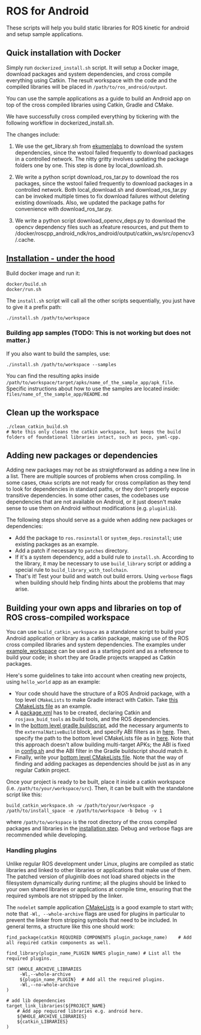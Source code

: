 # ROS for Android

These scripts will help you build static libraries
for ROS kinetic for android and setup sample applications.

## Quick installation with Docker

Simply run `dockerized_install.sh` script. It will setup a Docker image, download packages and system dependencies, and cross compile everything using Catkin.
The result workspace with the code and the compiled libraries will be placed in `/path/to/ros_android/output`.

You can use the sample applications as a guide to build an Android app on top of the cross compiled libraries using Catkin, Gradle and CMake.

We have successfully cross compiled everything by tickering with the following workflow in dockerized_install.sh.

The changes include:
1. We use the get_library.sh from [ekumenlabs](https://github.com/ekumenlabs/roscpp_android) to download the system dependencies,
since the wstool failed frequently to download packages in a controlled network.
The nitty gritty involves updating the package folders one by one.
This step is done by local_download.sh.

2. We write a python script download_ros_tar.py to download the ros packages,
since the wstool failed frequently to download packages in a controlled network.
Both local_download.sh and download_ros_tar.py can be invoked multiple times to fix download failures without deleting existing downloads.
Also, we updated the package paths for convenience with download_ros_tar.py.

3. We write a python script download_opencv_deps.py to download the opencv dependency files such as xfeature resources, and put them to /docker/roscpp_android_ndk/ros_android/output/catkin_ws/src/opencv3/.cache.

## [Installation - under the hood](#installation)

Build docker image and run it:
    
    docker/build.sh
    docker/run.sh

The `install.sh` script will call all the other scripts
sequentially, you just have to give it a prefix path:

    ./install.sh /path/to/workspace

### Building app samples (TODO: This is not working but does not matter.)

If you also want to build the samples, use:

    ./install.sh /path/to/workspace --samples

You can find the resulting apks inside `/path/to/workspace/target/apks/name_of_the_sample_app/apk_file`.
Specific instructions about how to use the samples are located inside: `files/name_of_the_sample_app/README.md`

## Clean up the workspace
```
./clean_catkin_build.sh
# Note this only cleans the catkin workspace, but keeps the build folders of foundational libraries intact, such as poco, yaml-cpp.
```

## Adding new packages or dependencies

Adding new packages may not be as straightforward as adding a new line in a list.
There are multiple sources of problems when cross compiling. In some cases, `CMake` scripts are not ready for
cross compilation as they tend to look for dependencies in standard paths, or they don't properly expose transitive dependencies. 
In some other cases, the codebases use dependencies that are not available on Android, or it just doesn't make sense to use them
on Android without modifications (e.g. `pluginlib`).

The following steps should serve as a guide when adding new packages or dependencies:

- Add the package to `ros.rosinstall` or `system_deps.rosinstall`; use existing packages as an example.
- Add a patch if necessary to `patches` directory.
- If it's a system dependency, add a build rule to `install.sh`. According to the library, it may be necessary to use `build_library` script or adding a special rule to `build_library_with_toolchain`.
- That's it! Test your build and watch out build errors. Using `verbose` flags when building should help finding hints about the problems that may arise.

## Building your own apps and libraries on top of ROS cross-compiled workspace

You can use `build_catkin_workspace` as a standalone script to build your Android application or library as a catkin package,
making use of the ROS cross compiled libraries and system dependencies. The examples under [example_workspace](https://github.com/Intermodalics/ros_android/tree/kinetic/example_workspace/src) can be used as a starting point and as a reference to build your code; in short they are Gradle projects wrapped as Catkin packages.

Here's some guidelines to take into account when creating new projects, using `hello_world` app as an example:
- Your code should have the structure of a ROS Android package, with a top level `CMakeLists` to make Gradle interact with Catkin. Take [this CMakeLists file](https://github.com/Intermodalics/ros_android/blob/kinetic/example_workspace/src/hello_world_example_app/CMakeLists.txt) as an example.
- A [package.xml](https://github.com/Intermodalics/ros_android/blob/kinetic/example_workspace/src/hello_world_example_app/package.xml) has to be created, declaring Catkin and `rosjava_buid_tools` as build tools, and the ROS dependencies.
- In the [bottom level gradle buildscript](https://github.com/Intermodalics/ros_android/blob/kinetic/example_workspace/src/hello_world_example_app/app/build.gradle), add the necessary arguments to the `externalNativeBuild` block, and specify ABI filters as in [here](https://github.com/Intermodalics/ros_android/blob/kinetic/example_workspace/src/hello_world_example_app/app/build.gradle#L10-L23). Then, specify the path to the bottom level CMakeLists file as in [here](https://github.com/Intermodalics/ros_android/blob/kinetic/example_workspace/src/hello_world_example_app/app/build.gradle#L31-L36).
Note that this approach doesn't allow building multi-target APKs; the ABI is fixed in [config.sh](https://github.com/Intermodalics/ros_android/blob/kinetic/scripts/config.sh) and the ABI filter in the Gradle buildscript should match it.
- Finally, write your [bottom level CMakeLists file](https://github.com/Intermodalics/ros_android/blob/kinetic/example_workspace/src/hello_world_example_app/app/src/main/cpp/CMakeLists.txt). Note that the way of finding and adding packages as dependencies should be just as in any regular Catkin project.

Once your project is ready to be built, place it inside a catkin workspace (i.e. `/path/to/your/workspace/src`). Then, it can be built with the standalone script like this:
```
build_catkin_workspace.sh -w /path/to/your/workspace -p /path/to/install_space -e /path/to/workspace -b Debug -v 1
```

where `/path/to/workspace` is the root directory of the cross compiled packages and libraries in the [installation step](#installation). Debug and verbose flags are recommended while developing.

### Handling plugins

Unlike regular ROS development under Linux, plugins are compiled as static libraries and linked to other libraries or applications that make use of them. The patched version of pluginlib does not load shared objects in the filesystem dynamically during runtime; all the plugins should be linked to your own shared libraries or applications at compile time, ensuring that the required symbols are not stripped by the linker.

The `nodelet` sample application [CMakeLists](https://github.com/Intermodalics/ros_android/blob/kinetic/example_workspace/src/nodelet_sample_app/jni/CMakeLists.txt) is a good example to start with; note that `-Wl, --whole-archive` flags are used for plugins in particular to prevent the linker from stripping symbols that need to be included. In general terms, a structure like this one should work:

```
find_package(catkin REQUIRED COMPONENTS plugin_package_name)    # Add all required catkin components as well.

find_library(plugin_name_PLUGIN NAMES plugin_name) # List all the required plugins.

SET (WHOLE_ARCHIVE_LIBRARIES
     -Wl,--whole-archive
     ${plugin_name_PLUGIN}	# Add all the required plugins.
     -Wl,--no-whole-archive
)

# add lib dependencies
target_link_libraries(${PROJECT_NAME}
    # Add app required libraries e.g. android here.
    ${WHOLE_ARCHIVE_LIBRARIES}
    ${catkin_LIBRARIES}
)
```
